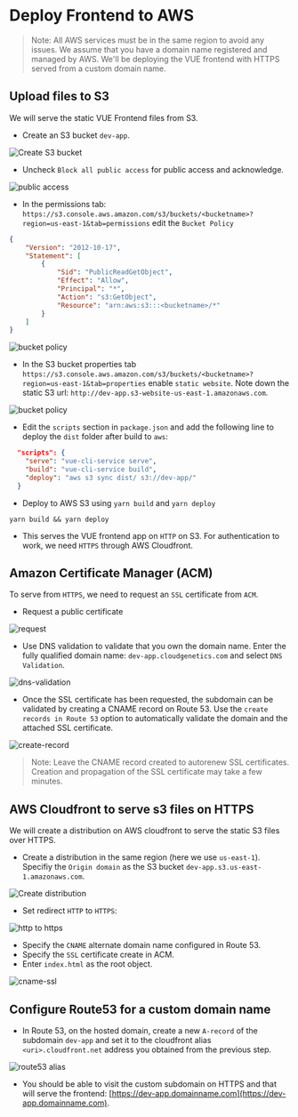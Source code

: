 # Deploy Frontend to AWS

> Note: All AWS services must be in the same region to avoid any issues. We assume that you have a domain name registered and managed by AWS. We'll be deploying the VUE frontend with HTTPS served from a custom domain name.

## Upload files to S3
We will serve the static VUE Frontend files from S3.

- Create an S3 bucket `dev-app`. 

![Create S3 bucket](aws/s3/00-create-bucket.png)

- Uncheck `Block all public access` for public access and acknowledge. 

![public access](aws/s3/01-bucket-public.png)

- In the permissions tab: `https://s3.console.aws.amazon.com/s3/buckets/<bucketname>?region=us-east-1&tab=permissions` edit the `Bucket Policy`

```json
{
    "Version": "2012-10-17",
    "Statement": [
        {
            "Sid": "PublicReadGetObject",
            "Effect": "Allow",
            "Principal": "*",
            "Action": "s3:GetObject",
            "Resource": "arn:aws:s3:::<bucketname>/*"
        }
    ]
}
```

![bucket policy](aws/s3/02-bucket-policy.png)

- In the S3 bucket properties tab `https://s3.console.aws.amazon.com/s3/buckets/<bucketname>?region=us-east-1&tab=properties` enable `static website`. Note down the static S3 url: `http://dev-app.s3-website-us-east-1.amazonaws.com`.

![bucket policy](aws/s3/03-static-website-hosting.png)

- Edit the `scripts` section in `package.json` and add the following line to deploy the `dist` folder after build to `aws`:

```json
  "scripts": {
    "serve": "vue-cli-service serve",
    "build": "vue-cli-service build",
    "deploy": "aws s3 sync dist/ s3://dev-app/"
  }
```

- Deploy to AWS S3 using `yarn build` and `yarn deploy`

```shell
yarn build && yarn deploy
```

- This serves the VUE frontend app on `HTTP` on S3. For authentication to work, we need `HTTPS` through AWS Cloudfront. 

## Amazon Certificate Manager (ACM)

To serve from `HTTPS`, we need to request an `SSL` certificate from `ACM`.

- Request a public certificate

![request](aws/acm/00-acm-request.png)

- Use DNS validation to validate that you own the domain name. Enter the fully qualified domain name: `dev-app.cloudgenetics.com` and select `DNS Validation`. 

![dns-validation](aws/acm/01-dns-validation.png)

- Once the SSL certificate has been requested, the subdomain can be validated by creating a CNAME record on Route 53. Use the `create records in Route 53` option to automatically validate the domain and the attached SSL certificate. 

![create-record](aws/acm/02-create-record-dns-validation.png)

> Note: Leave the CNAME record created to autorenew SSL certificates. Creation and propagation of the SSL certificate may take a few minutes. 

## AWS Cloudfront to serve s3 files on HTTPS

We will create a distribution on AWS cloudfront to serve the static S3 files over HTTPS.

- Create a distribution in the same region (here we use `us-east-1`). Specifiy the `Origin domain` as the S3 bucket `dev-app.s3.us-east-1.amazonaws.com`. 

![Create distribution](aws/cloudfront/00-create-distribution.png)

- Set redirect `HTTP` to `HTTPS`:

![http to https](aws/cloudfront/01-https.png)

- Specify the `CNAME` alternate domain name configured in Route 53.
- Specify the `SSL` certificate create in ACM.
- Enter `index.html` as the root object.

![cname-ssl](aws/cloudfront/02-cname-ssl-root.png)


## Configure Route53 for a custom domain name

- In Route 53, on the hosted domain, create a new `A-record` of the subdomain `dev-app` and set it to the cloudfront alias `<uri>.cloudfront.net` address you obtained from the previous step. 

![route53 alias](aws/53/00-a-record-app.png)

- You should be able to visit the custom subdomain on HTTPS and that will serve the frontend: [https://dev-app.domainname.com](https://dev-app.domainname.com).